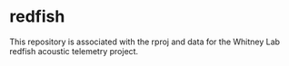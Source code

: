 # redfish
This repository is associated with the rproj and data for the Whitney Lab redfish acoustic telemetry project.
